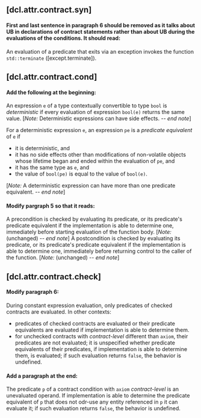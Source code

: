 


## [dcl.attr.contract.syn] 
#### First and last sentence in paragraph 6 should be removed as it talks about UB in declarations of contract statements rather than about UB during the evaluations of the conditions. It should read:

An evaluation of a predicate that exits via an exception invokes the function `std::terminate` ([except.terminate]).



## [dcl.attr.contract.cond]
#### Add the following at the beginning:

An expression `e` of a type contextually convertible to type `bool` is *deterministic* if every evaluation of expression `bool(e)`
returns the same value. [*Note:* Deterministic expressions can have side effects. *-- end note*]

For a deterministic expression `e`, an expression `pe` is a *predicate equivalent* of `e` if 

* it is deterministic, and
* it has no side effects other than modifications of non-volatile objects whose lifetime 
  began and ended within the evaluation of `pe`, and
* it has the same type as `e`, and
* the value of `bool(pe)` is equal to the value of `bool(e)`.

[*Note:* A deterministic expression can have more than one predicate equivalent. *-- end note*]


#### Modify pargraph 5 so that it reads:


A precondition is checked by evaluating its predicate, or its predicate's predicate equivalent
if the implementation is able to determine one, immediately before starting evaluation of the function body.
[*Note:* (unchanged) *-- end note*]
A postcondition is checked by evaluating its predicate, or its predicate's predicate equivalent
if the implementation is able to determine one, immediately before returning control to the caller of the function.
[*Note:* (unchanged) *-- end note*]


## [dcl.attr.contract.check]

#### Modify paragraph 6:

During constant expression evaluation, only predicates of checked contracts are evaluated.
In other contexts:

* predicates of checked contracts are evaluated or their predicate equivalents are evaluated if implementation is able to 
  determine them.
* for unchecked contracts with *contract-level* different than `axiom`, their predicates are not evaluated;
  it is unspecified whether predicate equivalents of their predicates, if implementation is able to determine them,
  is evaluated; if such evaluation returns `false`, the behavior is undefined.

#### Add a paragraph at the end:

The predicate `p` of a contract condition with `axiom` *contract-level* is an unevaluated operand. 
If implementation is able to determine the predicate equivalent of `p` that does not odr-use any entity referenced in `p` it can evaluate it; if such evaluation returns `false`, the behavior is undefined.
